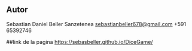 ## Autor
Sebastian Daniel Beller Sanzetenea
sebastianbeller678@gmail.com
+591 65392746

##link de la pagina
https://sebasbeller.github.io/DiceGame/
